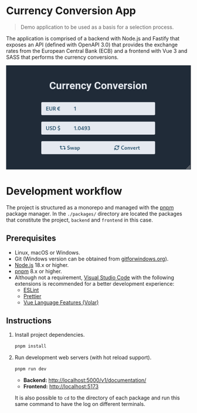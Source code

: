 # Currency Conversion App

> Demo application to be used as a basis for a selection process.

The application is comprised of a backend with Node.js and Fastify that exposes an API (defined with OpenAPI 3.0) that provides the exchange rates from the European Central Bank (ECB) and a frontend with Vue 3 and SASS that performs the currency conversions.

![App preview](./assets/images/app.gif)

# Development workflow

The project is structured as a monorepo and managed with the [pnpm](https://pnpm.io) package manager. In the `./packages/` directory are located the packages that constitute the project, `backend` and `frontend` in this case.

## Prerequisites

 * Linux, macOS or Windows.
 * Git (Windows version can be obtained from [gitforwindows.org](https://gitforwindows.org)).
 * [Node.js](https://nodejs.org) 18.x or higher.
 * [pnpm](https://pnpm.io) 8.x or higher.
 * Although not a requirement, [Visual Studio Code](https://code.visualstudio.com) with the following extensions is recommended for a better development experience:
   * [ESLint](https://marketplace.visualstudio.com/items?itemName=dbaeumer.vscode-eslint)
   * [Prettier](https://marketplace.visualstudio.com/items?itemName=esbenp.prettier-vscode)
   * [Vue Language Features (Volar)](https://marketplace.visualstudio.com/items?itemName=Vue.volar)

## Instructions

 1. Install project dependencies.

    ```sh
    pnpm install
    ```

 2. Run development web servers (with hot reload support).

    ```sh
    pnpm run dev
    ```

    * **Backend:** [http://localhost:5000/v1/documentation/](http://localhost:5000/v1/documentation/)
    * **Frontend:** [http://localhost:5173](http://localhost:5173)

    It is also possible to `cd` to the directory of each package and run this same command to have the log on different terminals.
